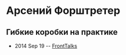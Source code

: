 # Арсений Форштретер

## Гибкие коробки на практике
- 2014 Sep 19 -- [FrontTalks](https://events.yandex.ru/lib/talks/2231/)    
